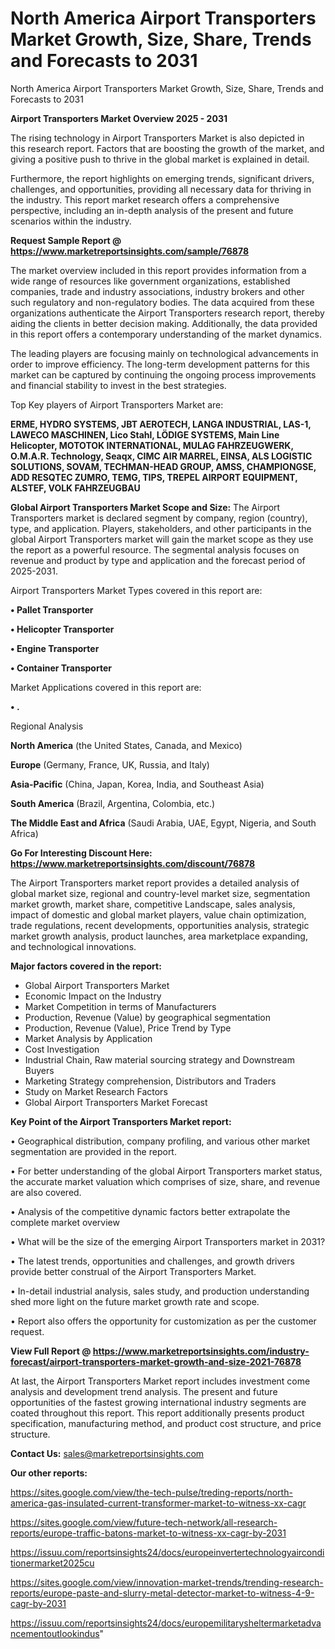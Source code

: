 # North America Airport Transporters Market Growth, Size, Share, Trends and Forecasts to 2031
North America Airport Transporters Market Growth, Size, Share, Trends and Forecasts to 2031

<Strong> Airport Transporters Market Overview 2025 - 2031</strong>

The rising technology in Airport Transporters Market is also depicted in this research report. Factors that are boosting the growth of the market, and giving a positive push to thrive in the global market is explained in detail.

Furthermore, the report highlights on emerging trends, significant drivers, challenges, and opportunities, providing all necessary data for thriving in the industry. This report market research offers a comprehensive perspective, including an in-depth analysis of the present and future scenarios within the industry.

<strong>Request Sample Report @ <a href=https://www.marketreportsinsights.com/sample/76878>https://www.marketreportsinsights.com/sample/76878</a></strong>

The market overview included in this report provides information from a wide range of resources like government organizations, established companies, trade and industry associations, industry brokers and other such regulatory and non-regulatory bodies. The data acquired from these organizations authenticate the Airport Transporters research report, thereby aiding the clients in better decision making. Additionally, the data provided in this report offers a contemporary understanding of the market dynamics.

The leading players are focusing mainly on technological advancements in order to improve efficiency. The long-term development patterns for this market can be captured by continuing the ongoing process improvements and financial stability to invest in the best strategies.

Top Key players of Airport Transporters Market are:

<strong>ERME, HYDRO SYSTEMS, JBT AEROTECH, LANGA INDUSTRIAL, LAS-1, LAWECO MASCHINEN, Lico Stahl, LÖDIGE SYSTEMS, Main Line Helicopter, MOTOTOK INTERNATIONAL, MULAG FAHRZEUGWERK, O.M.A.R. Technology, Seaqx, CIMC AIR MARREL, EINSA, ALS LOGISTIC SOLUTIONS, SOVAM, TECHMAN-HEAD GROUP, AMSS, CHAMPIONGSE, ADD RESQTEC ZUMRO, TEMG, TIPS, TREPEL AIRPORT EQUIPMENT, ALSTEF, VOLK FAHRZEUGBAU</strong>

<strong><b>Global Airport Transporters Market Scope and Size:</b></strong>
The Airport Transporters market is declared segment by company, region (country), type, and application. Players, stakeholders, and other participants in the global Airport Transporters market will gain the market scope as they use the report as a powerful resource. The segmental analysis focuses on revenue and product by type and application and the forecast period of 2025-2031.

Airport Transporters Market Types covered in this report are:

<strong>• Pallet Transporter

• Helicopter Transporter

• Engine Transporter

• Container Transporter</strong>

Market Applications covered in this report are:

<strong>• .</strong> 

Regional Analysis

<strong>North America</strong> (the United States, Canada, and Mexico)

<strong>Europe</strong> (Germany, France, UK, Russia, and Italy)

<strong>Asia-Pacific</strong> (China, Japan, Korea, India, and Southeast Asia)

<strong>South America</strong> (Brazil, Argentina, Colombia, etc.)

<strong>The Middle East and Africa</strong> (Saudi Arabia, UAE, Egypt, Nigeria, and South Africa)

<strong>Go For Interesting Discount Here: <a href=https://www.marketreportsinsights.com/discount/76878>https://www.marketreportsinsights.com/discount/76878</a></strong>

The Airport Transporters market report provides a detailed analysis of global market size, regional and country-level market size, segmentation market growth, market share, competitive Landscape, sales analysis, impact of domestic and global market players, value chain optimization, trade regulations, recent developments, opportunities analysis, strategic market growth analysis, product launches, area marketplace expanding, and technological innovations.

<strong><b>Major factors covered in the report:</b></strong>
<ul>
  <li>Global Airport Transporters Market </li>
  <li>Economic Impact on the Industry</li>
  <li>Market Competition in terms of Manufacturers</li>
  <li>Production, Revenue (Value) by geographical segmentation</li>
  <li>Production, Revenue (Value), Price Trend by Type</li>
  <li>Market Analysis by Application</li>
  <li>Cost Investigation</li>
  <li>Industrial Chain, Raw material sourcing strategy and Downstream Buyers</li>
  <li>Marketing Strategy comprehension, Distributors and Traders</li>
  <li>Study on Market Research Factors</li>
  <li>Global Airport Transporters Market Forecast</li>
</ul>

<strong><b>Key Point of the Airport Transporters Market report:</b></strong>

• Geographical distribution, company profiling, and various other market segmentation are provided in the report.

• For better understanding of the global Airport Transporters market status, the accurate market valuation which comprises of size, share, and revenue are also covered.

• Analysis of the competitive dynamic factors better extrapolate the complete market overview

• What will be the size of the emerging Airport Transporters market in 2031?

• The latest trends, opportunities and challenges, and growth drivers provide better construal of the Airport Transporters Market.

• In-detail industrial analysis, sales study, and production understanding shed more light on the future market growth rate and scope.

• Report also offers the opportunity for customization as per the customer request.

<strong><b>View Full Report @ <a href=https://www.marketreportsinsights.com/industry-forecast/airport-transporters-market-growth-and-size-2021-76878>https://www.marketreportsinsights.com/industry-forecast/airport-transporters-market-growth-and-size-2021-76878</a></b></strong>


At last, the Airport Transporters Market report includes investment come analysis and development trend analysis. The present and future opportunities of the fastest growing international industry segments are coated throughout this report. This report additionally presents product specification, manufacturing method, and product cost structure, and price structure.

<strong>Contact Us:</strong>
sales@marketreportsinsights.com

<strong>Our other reports:</strong>

<a href=https://sites.google.com/view/the-tech-pulse/treding-reports/north-america-gas-insulated-current-transformer-market-to-witness-xx-cagr>https://sites.google.com/view/the-tech-pulse/treding-reports/north-america-gas-insulated-current-transformer-market-to-witness-xx-cagr</a>

<a href=https://sites.google.com/view/future-tech-network/all-research-reports/europe-traffic-batons-market-to-witness-xx-cagr-by-2031>https://sites.google.com/view/future-tech-network/all-research-reports/europe-traffic-batons-market-to-witness-xx-cagr-by-2031</a>

<a href=https://issuu.com/reportsinsights24/docs/europeinvertertechnologyairconditionermarket2025cu>https://issuu.com/reportsinsights24/docs/europeinvertertechnologyairconditionermarket2025cu</a>

<a href=https://sites.google.com/view/innovation-market-trends/trending-research-reports/europe-paste-and-slurry-metal-detector-market-to-witness-4-9-cagr-by-2031>https://sites.google.com/view/innovation-market-trends/trending-research-reports/europe-paste-and-slurry-metal-detector-market-to-witness-4-9-cagr-by-2031</a>

<a href=https://issuu.com/reportsinsights24/docs/europemilitarysheltermarketadvancementoutlookindus>https://issuu.com/reportsinsights24/docs/europemilitarysheltermarketadvancementoutlookindus</a>"
